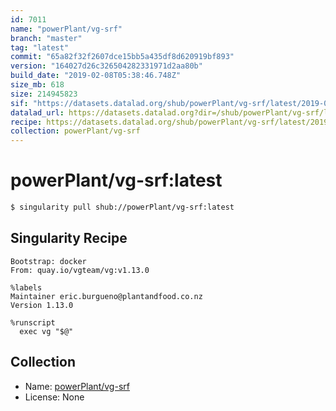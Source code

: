 ```yaml
---
id: 7011
name: "powerPlant/vg-srf"
branch: "master"
tag: "latest"
commit: "65a82f32f2607dce15bb5a435df8d620919bf893"
version: "164027d26c326504282331971d2aa80b"
build_date: "2019-02-08T05:38:46.748Z"
size_mb: 618
size: 214945823
sif: "https://datasets.datalad.org/shub/powerPlant/vg-srf/latest/2019-02-08-65a82f32-164027d2/164027d26c326504282331971d2aa80b.simg"
datalad_url: https://datasets.datalad.org?dir=/shub/powerPlant/vg-srf/latest/2019-02-08-65a82f32-164027d2/
recipe: https://datasets.datalad.org/shub/powerPlant/vg-srf/latest/2019-02-08-65a82f32-164027d2/Singularity
collection: powerPlant/vg-srf
---
```


# powerPlant/vg-srf:latest

```bash
$ singularity pull shub://powerPlant/vg-srf:latest
```

## Singularity Recipe

```singularity
Bootstrap: docker
From: quay.io/vgteam/vg:v1.13.0

%labels
Maintainer eric.burgueno@plantandfood.co.nz
Version 1.13.0

%runscript
  exec vg "$@"
```

## Collection

 - Name: [powerPlant/vg-srf](https://github.com/powerPlant/vg-srf)
 - License: None

